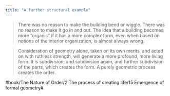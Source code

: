 ```yaml
---
title: "A further structural example"
---
```


> There was no reason to make the building bend or wiggle. There was no reason to make it go in and out. The idea that a building becomes more “organic” if it has a more complex form, even when based on notions of the interior organization, is almost always wrong.  

> Consideration of geometry alone, taken on its own merits, and acted on with ruthless strength, will generate a more profound, more living form. It is subdivision, and subdivision again, and further subdivision of the parts, which creates the form. A purely geometric process creates the order.  

#book/The Nature of Order/2 The process of creating life/15 Emergence of formal geometry#